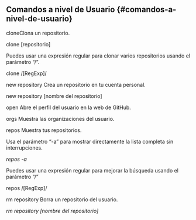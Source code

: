 ## Comandos a nivel de Usuario {#comandos-a-nivel-de-usuario}

cloneClona un repositorio.

clone [repositorio]

Puedes usar una expresión regular para clonar varios repositorios usando el parámetro “/”.

clone /[RegExp]/

new repository Crea un repositorio en tu cuenta personal.

new repository [nombre del repositorio]

open Abre el perfil del usuario en la web de GitHub.

orgs Muestra las organizaciones del usuario.

repos Muestra tus repositorios.

Usa el parámetro “-a” para mostrar directamente la lista completa sin interrupciones.

_repos -a_

Puedes usar una expresión regular para mejorar la búsqueda usando el parámetro “/”

repos /[RegExp]/

rm repository Borra un repositorio del usuario.

_rm repository [nombre del repositorio]_